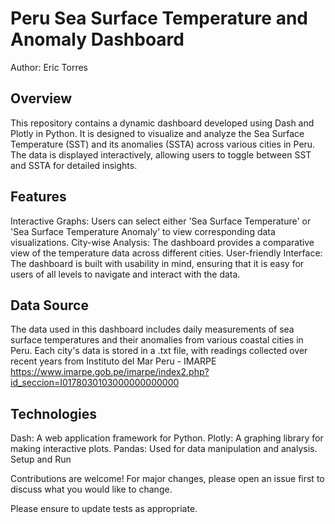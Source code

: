 # Peru Sea Surface Temperature and Anomaly Dashboard
Author: Eric Torres

## Overview

This repository contains a dynamic dashboard developed using Dash and Plotly in Python. It is designed to visualize and analyze the Sea Surface Temperature (SST) and its anomalies (SSTA) across various cities in Peru. The data is displayed interactively, allowing users to toggle between SST and SSTA for detailed insights.

## Features

Interactive Graphs: Users can select either 'Sea Surface Temperature' or 'Sea Surface Temperature Anomaly' to view corresponding data visualizations.
City-wise Analysis: The dashboard provides a comparative view of the temperature data across different cities.
User-friendly Interface: The dashboard is built with usability in mind, ensuring that it is easy for users of all levels to navigate and interact with the data.

## Data Source

The data used in this dashboard includes daily measurements of sea surface temperatures and their anomalies from various coastal cities in Peru. Each city's data is stored in a .txt file, with readings collected over recent years from Instituto del Mar Peru - IMARPE https://www.imarpe.gob.pe/imarpe/index2.php?id_seccion=I0178030103000000000000

## Technologies

Dash: A web application framework for Python.
Plotly: A graphing library for making interactive plots.
Pandas: Used for data manipulation and analysis.
Setup and Run

Contributions are welcome! For major changes, please open an issue first to discuss what you would like to change.

Please ensure to update tests as appropriate.
